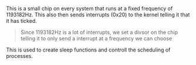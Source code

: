 This is a small chip on every system that runs at a fixed frequency of 1193182Hz. This also then sends interrupts (0x20) to the kernel telling it that it has ticked.

> Since 1193182Hz is a lot of interrupts, we set a divsor on the chip telling it to only send a interrupt at a frequency we can choose

This is used to create sleep functions and controll the scheduling of processes.
